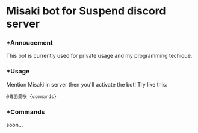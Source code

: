# Misaki bot for Suspend discord server

### *Annoucement
This bot is currently used for private usage and my programming techique.
### *Usage
Mention Misaki in server then you'll activate the bot!
Try like this:
```
@青羽美咲 {commands}
```
### *Commands
soon...